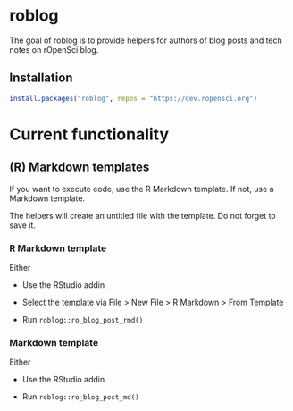 # roblog

The goal of roblog is to provide helpers for authors of blog posts and tech notes on rOpenSci blog.

## Installation

``` r
install.packages("roblog", repos = "https://dev.ropensci.org")
```

# Current functionality

## (R) Markdown templates

If you want to execute code, use the R Markdown template. If not, use a Markdown template.

The helpers will create an untitled file with the template. Do not forget to save it.

### R Markdown template

Either

* Use the RStudio addin

* Select the template via File > New File > R Markdown > From Template

* Run `roblog::ro_blog_post_rmd()`

### Markdown template

Either

* Use the RStudio addin

* Run `roblog::ro_blog_post_md()`
